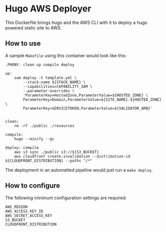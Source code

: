 # Hugo AWS Deployer

This Dockerfile brings hugo and the AWS CLI with it to deploy a hugo
powered static site to AWS.

## How to use

A sample `Makefile` using this container would look like this:

```
.PHONY: clean up compile deploy

up:
	sam deploy -t template.yml \
        --stack-name ${STACK_NAME} \
        --capabilities=CAPABILITY_IAM \
        --parameter-overrides \
        'ParameterKey=HostedZone,ParameterValue=${HOSTED_ZONE} \
        ParameterKey=Domain,ParameterValue=${SITE_NAME}.${HOSTED_ZONE} \
        ParameterKey=SERVICETOKEN,ParameterValue=${VALIDATOR_ARN}'


clean:
	rm -rf ./public ./resources

compile:
	hugo --minify --gc

deploy: compile
	aws s3 sync ./public s3://${S3_BUCKET}
	aws cloudfront create-invalidation --distribution-id ${CLOUDFRONT_DISTRIBUTION} --paths "/*"
```

The deployment in an automatted pipeline would just run a `make deploy`.

## How to configure

The following minimum configuration settings are required:

```
AWS_REGION
AWS_ACCESS_KEY_ID
AWS_SECRET_ACCESS_KEY
S3_BUCKET
CLOUDFRONT_DISTRIBUTION
```